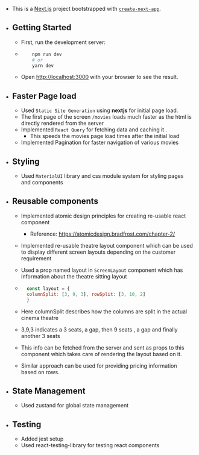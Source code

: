 - This is a [Next.js](https://nextjs.org/) project bootstrapped with [`create-next-app`](https://github.com/vercel/next.js/tree/canary/packages/create-next-app).
- ## Getting Started
	- First, run the development server:
	-
	  ``` bash
	  	  npm run dev
	  	  # or
	  	  yarn dev
	  ```
	- Open [http://localhost:3000](http://localhost:3000) with your browser to see the result.
- ## Faster Page load
	- Used `Static Site Generation` using **nextjs** for initial page load.
	- The first page of the screen `/movies` loads much faster as the html is directly rendered from the server
	- Implemented `React Query` for fetching data and caching it .
		- This speeds the movies page load times after the initial load
	- Implemented Pagination for faster navigation of various movies
- ## Styling
	- Used `MaterialUI` library and css module system for styling pages and components
- ## Reusable components
	- Implemented atomic design principles for creating re-usable react component
		- Reference: https://atomicdesign.bradfrost.com/chapter-2/
	- Implemented re-usable theatre layout component which can be used to display different screen layouts depending on the customer requirement
  - Used a prop named layout in `ScreenLayout` component which has information about the theatre sitting layout
  
  - ``` js
      const layout = {
      columnSplit: [3, 9, 3], rowSplit: [3, 10, 2]
      }
    ```
  - Here columnSplit describes how the columns are split in the actual cinema theatre
  - 3,9,3 indicates a 3 seats, a gap, then 9 seats , a gap and finally another 3 seats
  - This info can be fetched from the server and sent as props to this component which takes care of rendering the layout based on it.
  - Similar approach can be used for providing pricing information based on rows.

- ## State Management
  - Used zustand for global state management 

- ## Testing
	- Added jest setup
	- Used react-testing-library for testing react components